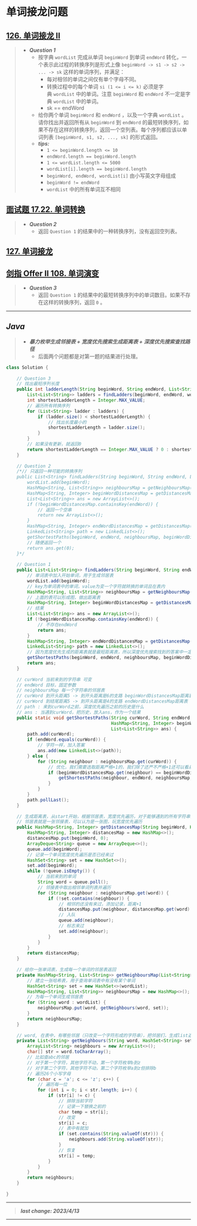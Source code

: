 # 单词接龙问题

## [126. 单词接龙 II](https://leetcode.cn/problems/word-ladder-ii/)

> - ***Question 1***
>   - 按字典 `wordList` 完成从单词 `beginWord` 到单词 `endWord` 转化，一个表示此过程的转换序列是形式上像 `beginWord -> s1 -> s2 -> ... -> sk` 这样的单词序列，并满足：
>     - 每对相邻的单词之间仅有单个字母不同。
>     - 转换过程中的每个单词 `si (1 <= i <= k)` 必须是字典 `wordList` 中的单词。注意 `beginWord` 和  `endWord` 不一定是字典 `wordList` 中的单词。
>     - sk == endWord
>   - 给你两个单词 `beginWord` 和 `endWord` ，以及一个字典 `wordList` 。请你找出并返回所有从 `beginWord` 到 `endWord` 的最短转换序列，如果不存在这样的转换序列，返回一个空列表。每个序列都应该以单词列表 `[beginWord, s1, s2, ..., sk]` 的形式返回。
>   - ***tips:***
>     - `1 <= beginWord.length <= 10`
>     - `endWord.length == beginWord.length`
>     - `1 <= wordList.length <= 5000`
>     - `wordList[i].length == beginWord.length`
>     - `beginWord, endWord, wordList[i]` 由小写英文字母组成
>     - `beginWord != endWord`
>     - `wordList` 中的所有单词互不相同

## [面试题 17.22. 单词转换](https://leetcode.cn/problems/word-transformer-lcci/)

> - ***Question 2***
>   - 返回 `Question 1` 的结果中的一种转换序列，没有返回空列表。

## [127. 单词接龙](https://leetcode.cn/problems/word-ladder/)

## [剑指 Offer II 108. 单词演变](https://leetcode.cn/problems/om3reC/)

> - ***Question 3***
>   - 返回 `Question 1` 的结果中的最短转换序列中的单词数目。如果不存在这样的转换序列，返回 `0` 。

---

## *Java*

> - ***暴力枚举生成邻接表 + 宽度优先搜索生成距离表 + 深度优先搜索查找路径***
>   - 后面两个问题都是对第一题的结果进行处理。

```java
class Solution {
    
    // Question 3
    // 找出最短序列长度
    public int ladderLength(String beginWord, String endWord, List<String> wordList) {
        List<List<String>> ladders = findLadders(beginWord, endWord, wordList);
        int shortestLadderLength = Integer.MAX_VALUE;
        // 遍历所有转换序列
        for (List<String> ladder : ladders) {
            if (ladder.size() < shortestLadderLength) {
                // 找出长度最小的
                shortestLadderLength = ladder.size();
            }
        }
        // 如果没有更新，就返回0
        return shortestLadderLength == Integer.MAX_VALUE ? 0 : shortestLadderLength;
    }
    
    // Question 2
    /*// 只返回一种可能的转换序列
    public List<String> findLadders(String beginWord, String endWord, List<String> wordList) {
        wordList.add(beginWord);
        HashMap<String, List<String>> neighboursMap = getNeighboursMap(wordList);
        HashMap<String, Integer> beginWordDistancesMap = getDistancesMap(beginWord, neighboursMap);
        List<List<String>> ans = new ArrayList<>();
        if (!beginWordDistancesMap.containsKey(endWord)) {
            // 返回一个空串
            return new ArrayList<>();
        }
        HashMap<String, Integer> endWordDistancesMap = getDistancesMap(endWord, neighboursMap);
        LinkedList<String> path = new LinkedList<>();
        getShortestPaths(beginWord, endWord, neighboursMap, beginWordDistancesMap, endWordDistancesMap, path, ans);
        // 随便返回一个
        return ans.get(0);
    }*/
    
    // Question 1
    public List<List<String>> findLadders(String beginWord, String endWord, List<String> wordList) {
        // 单词表中加入开始单词，用于生成邻居表
        wordList.add(beginWord);
        // key为单词表中的单词，value为变一个字符就转换的单词且在表内
        HashMap<String, List<String>> neighboursMap = getNeighboursMap(wordList);
        // 上面的表可以形成图，做出距离表
        HashMap<String, Integer> beginWordDistancesMap = getDistancesMap(beginWord, neighboursMap);
        // 结果
        List<List<String>> ans = new ArrayList<>();
        if (!beginWordDistancesMap.containsKey(endWord)) {
            // 不存在endWord
            return ans;
        }
        HashMap<String, Integer> endWordDistancesMap = getDistancesMap(endWord, neighboursMap);
        LinkedList<String> path = new LinkedList<>();
        // 因为宽度优先生成的距离表就是最短距离表，所以深度优先搜索找到的答案中一定有实际的最短转换序列
        getShortestPaths(beginWord, endWord, neighboursMap, beginWordDistancesMap, endWordDistancesMap, path, ans);
        return ans;
    }
    
    // curWord 当前来到的字符串 可变
    // endWord 目标，固定参数
    // neighboursMap 每一个字符串的邻居表
    // curWord 到开头距离5 -> 到开头距离是6的支路 beginWordDistancesMap距离表
    // curWord 到结尾距离5 -> 到开头距离是4的支路 endWordDistancesMap距离表
    // path : 来到curWord之前，深度优先遍历之前的历史是什么
    // ans : 当遇到curWord，把历史，放入ans，作为一个结果
    public static void getShortestPaths(String curWord, String endWord, HashMap<String, List<String>> neighboursMap,
                                        HashMap<String, Integer> beginWordDistancesMap, HashMap<String, Integer> endWordDistancesMap, LinkedList<String> path,
                                        List<List<String>> ans) {
        path.add(curWord);
        if (endWord.equals(curWord)) {
            // 字符一样，加入答案
            ans.add(new LinkedList<>(path));
        } else {
            for (String neighbour : neighboursMap.get(curWord)) {
                // 优化，我们需要选取距离严格+1的，我们除了还严不严格+1还可以看从后往前数距离对不对，不对直接剪枝
                if (beginWordDistancesMap.get(neighbour) == beginWordDistancesMap.get(curWord) + 1 && endWordDistancesMap.get(neighbour) == endWordDistancesMap.get(curWord) - 1) {
                    getShortestPaths(neighbour, endWord, neighboursMap, beginWordDistancesMap, endWordDistancesMap, path, ans);
                }
            }
        }
        path.pollLast();
    }
    
    // 生成距离表，从start开始，根据邻居表，宽度优先遍历，对于能够遇到的所有字符串，生成(字符串，距离)这条记录，放入距离表中
    // 邻居表就是一张邻接表，可以认为是一张图，玩宽度优先遍历
    public HashMap<String, Integer> getDistancesMap(String beginWord, HashMap<String, List<String>> neighboursMap) {
        HashMap<String, Integer> distancesMap = new HashMap<>();
        distancesMap.put(beginWord, 0);
        ArrayDeque<String> queue = new ArrayDeque<>();
        queue.add(beginWord);
        // 记录一个单词宽度优先遍历是否已经来过
        HashSet<String> set = new HashSet<>();
        set.add(beginWord);
        while (!queue.isEmpty()) {
            // 当前来到的单词
            String word = queue.poll();
            // 邻接表中取出相邻单词列表并遍历
            for (String neighbour : neighboursMap.get(word)) {
                if (!set.contains(neighbour)) {
                    // 相邻的还没有来过，添加记录，距离+1
                    distancesMap.put(neighbour, distancesMap.get(word) + 1);
                    // 入队
                    queue.add(neighbour);
                    // 标志来过
                    set.add(neighbour);
                }
            }
        }
        return distancesMap;
    }
    
    // 给你一张单词表，生成每一个单词的邻居表返回
    private HashMap<String, List<String>> getNeighboursMap(List<String> wordList) {
        // 建立一张哈希表，用于查询单词表中有没有某个单词
        HashSet<String> set = new HashSet<>(wordList);
        HashMap<String, List<String>> neighboursMap = new HashMap<>();
        // 为每一个单词生成邻居表
        for (String word : wordList) {
            neighboursMap.put(word, getNeighbours(word, set));
        }
        return neighboursMap;
    }
    
    // word, 在表中，有哪些邻居（只改变一个字符形成的字符串），把邻居们，生成list返回
    private List<String> getNeighbours(String word, HashSet<String> set) {
        ArrayList<String> neighbours = new ArrayList<>();
        char[] str = word.toCharArray();
        // 比如查abc的邻居
        // 对于第一个字符，其他字符不动，第一个字符枚举b到z
        // 对于第二个字符，其他字符不动，第二个字符枚举a到z但排除b
        // 遍历26个小写字母
        for (char c = 'a'; c <= 'z'; c++) {
            // 遍历每一位
            for (int i = 0; i < str.length; i++) {
                if (str[i] != c) {
                    // 排除当前字符
                    // 记录一下替换之前的
                    char temp = str[i];
                    // 改变
                    str[i] = c;
                    // 表中有就加
                    if (set.contains(String.valueOf(str))) {
                        neighbours.add(String.valueOf(str));
                    }
                    // 恢复
                    str[i] = temp;
                }
            }
        }
        return neighbours;
    }
    
}
```

---

> ***last change: 2023/4/13***

---
